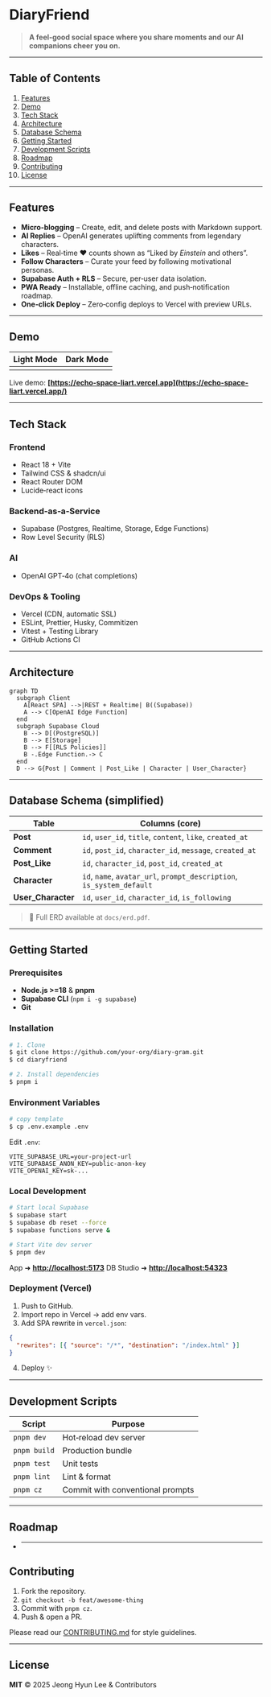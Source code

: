 # DiaryFriend

> **A feel‑good social space where you share moments and our AI companions cheer you on.**

---

&#x20;&#x20;

## Table of Contents

1. [Features](#features)
2. [Demo](#demo)
3. [Tech Stack](#tech-stack)
4. [Architecture](#architecture)
5. [Database Schema](#database-schema)
6. [Getting Started](#getting-started)
7. [Development Scripts](#development-scripts)
8. [Roadmap](#roadmap)
9. [Contributing](#contributing)
10. [License](#license)

---

## Features

- **Micro‑blogging** – Create, edit, and delete posts with Markdown support.
- **AI Replies** – OpenAI generates uplifting comments from legendary characters.
- **Likes** – Real‑time ♥︎ counts shown as “Liked by _Einstein_ and others”.
- **Follow Characters** – Curate your feed by following motivational personas.
- **Supabase Auth + RLS** – Secure, per‑user data isolation.
- **PWA Ready** – Installable, offline caching, and push‑notification roadmap.
- **One‑click Deploy** – Zero‑config deploys to Vercel with preview URLs.

---

## Demo

| Light Mode | Dark Mode |
| ---------- | --------- |
|            |           |

Live demo: **[https://echo-space-liart.vercel.app](https://echo-space-liart.vercel.app/)**

---

## Tech Stack

### Frontend

- React 18 + Vite
- Tailwind CSS & shadcn/ui
- React Router DOM
- Lucide‑react icons

### Backend‑as‑a‑Service

- Supabase (Postgres, Realtime, Storage, Edge Functions)
- Row Level Security (RLS)

### AI

- OpenAI GPT‑4o (chat completions)

### DevOps & Tooling

- Vercel (CDN, automatic SSL)
- ESLint, Prettier, Husky, Commitizen
- Vitest + Testing Library
- GitHub Actions CI

---

## Architecture

```mermaid
graph TD
  subgraph Client
    A[React SPA] -->|REST + Realtime| B((Supabase))
    A --> C[OpenAI Edge Function]
  end
  subgraph Supabase Cloud
    B --> D[(PostgreSQL)]
    B --> E[Storage]
    B --> F[[RLS Policies]]
    B -.Edge Function.-> C
  end
  D --> G{Post | Comment | Post_Like | Character | User_Character}
```

---

## Database Schema (simplified)

| Table              | Columns (core)                                                        |
| ------------------ | --------------------------------------------------------------------- |
| **Post**           | `id`, `user_id`, `title`, `content`, `like`, `created_at`             |
| **Comment**        | `id`, `post_id`, `character_id`, `message`, `created_at`              |
| **Post_Like**      | `id`, `character_id`, `post_id`, `created_at`                         |
| **Character**      | `id`, `name`, `avatar_url`, `prompt_description`, `is_system_default` |
| **User_Character** | `id`, `user_id`, `character_id`, `is_following`                       |

> 📄 Full ERD available at `docs/erd.pdf`.

---

## Getting Started

### Prerequisites

- **Node.js >=18** & **pnpm**
- **Supabase CLI** (`npm i -g supabase`)
- **Git**

### Installation

```bash
# 1. Clone
$ git clone https://github.com/your-org/diary-gram.git
$ cd diaryfriend

# 2. Install dependencies
$ pnpm i
```

### Environment Variables

```bash
# copy template
$ cp .env.example .env
```

Edit `.env`:

```env
VITE_SUPABASE_URL=your-project-url
VITE_SUPABASE_ANON_KEY=public-anon-key
VITE_OPENAI_KEY=sk-...
```

### Local Development

```bash
# Start local Supabase
$ supabase start
$ supabase db reset --force
$ supabase functions serve &

# Start Vite dev server
$ pnpm dev
```

App ➜ **[http://localhost:5173](http://localhost:5173)**
DB Studio ➜ **[http://localhost:54323](http://localhost:54323)**

### Deployment (Vercel)

1. Push to GitHub.
2. Import repo in Vercel → add env vars.
3. Add SPA rewrite in `vercel.json`:

```json
{
  "rewrites": [{ "source": "/*", "destination": "/index.html" }]
}
```

4. Deploy ✨

---

## Development Scripts

| Script       | Purpose                          |
| ------------ | -------------------------------- |
| `pnpm dev`   | Hot‑reload dev server            |
| `pnpm build` | Production bundle                |
| `pnpm test`  | Unit tests                       |
| `pnpm lint`  | Lint & format                    |
| `pnpm cz`    | Commit with conventional prompts |

---

## Roadmap

- ***

## Contributing

1. Fork the repository.
2. `git checkout -b feat/awesome‑thing`
3. Commit with `pnpm cz`.
4. Push & open a PR.

Please read our [CONTRIBUTING.md](CONTRIBUTING.md) for style guidelines.

---

## License

**MIT** © 2025 Jeong Hyun Lee & Contributors
